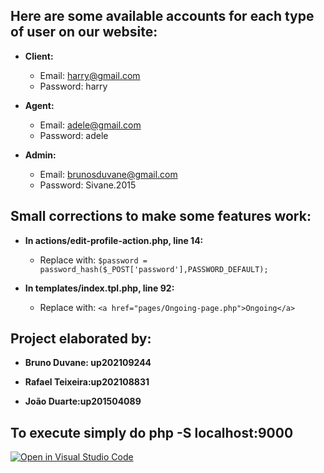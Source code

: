 ## Here are some available accounts for each type of user on our website:
- **Client:** 
  - Email: harry@gmail.com
  - Password: harry

- **Agent:**
  - Email: adele@gmail.com
  - Password: adele

- **Admin:**
  - Email: brunosduvane@gmail.com
  - Password: Sivane.2015

## Small corrections to make some features work:
- **In actions/edit-profile-action.php, line 14:**
  - Replace with: ```$password = password_hash($_POST['password'],PASSWORD_DEFAULT);```

- **In templates/index.tpl.php, line 92:**
  - Replace with: ```<a href="pages/Ongoing-page.php">Ongoing</a>```
  

## Project elaborated by:
- **Bruno Duvane: up202109244** 


- **Rafael Teixeira:up202108831**


- **João Duarte:up201504089**

## To execute simply do php -S localhost:9000



[![Open in Visual Studio Code](https://classroom.github.com/assets/open-in-vscode-c66648af7eb3fe8bc4f294546bfd86ef473780cde1dea487d3c4ff354943c9ae.svg)](https://classroom.github.com/online_ide?assignment_repo_id=10524156&assignment_repo_type=AssignmentRepo)
